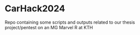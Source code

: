 # CarHack2024
Repo containing some scripts and outputs related to our thesis project/pentest on an MG Marvel R at KTH
